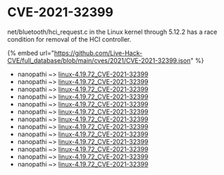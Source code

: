 # CVE-2021-32399

net/bluetooth/hci_request.c in the Linux kernel through 5.12.2 has a race condition for removal of the HCI controller.

{% embed url="https://github.com/Live-Hack-CVE/full_database/blob/main/cves/2021/CVE-2021-32399.json" %}


* nanopathi ~> [linux-4.19.72_CVE-2021-32399](https://www.alice-snow.ru/2021/database/cve-2021-32399/linux-4.19.72_cve-2021-32399-nanopathi)
* nanopathi ~> [linux-4.19.72_CVE-2021-32399](https://www.alice-snow.ru/2021/database/cve-2021-32399/linux-4.19.72_cve-2021-32399-nanopathi)
* nanopathi ~> [linux-4.19.72_CVE-2021-32399](https://www.alice-snow.ru/2021/database/cve-2021-32399/linux-4.19.72_cve-2021-32399-nanopathi)
* nanopathi ~> [linux-4.19.72_CVE-2021-32399](https://www.alice-snow.ru/2021/database/cve-2021-32399/linux-4.19.72_cve-2021-32399-nanopathi)
* nanopathi ~> [linux-4.19.72_CVE-2021-32399](https://www.alice-snow.ru/2021/database/cve-2021-32399/linux-4.19.72_cve-2021-32399-nanopathi)
* nanopathi ~> [linux-4.19.72_CVE-2021-32399](https://www.alice-snow.ru/2021/database/cve-2021-32399/linux-4.19.72_cve-2021-32399-nanopathi)
* nanopathi ~> [linux-4.19.72_CVE-2021-32399](https://www.alice-snow.ru/2021/database/cve-2021-32399/linux-4.19.72_cve-2021-32399-nanopathi)
* nanopathi ~> [linux-4.19.72_CVE-2021-32399](https://www.alice-snow.ru/2021/database/cve-2021-32399/linux-4.19.72_cve-2021-32399-nanopathi)
* nanopathi ~> [linux-4.19.72_CVE-2021-32399](https://www.alice-snow.ru/2021/database/cve-2021-32399/linux-4.19.72_cve-2021-32399-nanopathi)
* nanopathi ~> [linux-4.19.72_CVE-2021-32399](https://www.alice-snow.ru/2021/database/cve-2021-32399/linux-4.19.72_cve-2021-32399-nanopathi)
* nanopathi ~> [linux-4.19.72_CVE-2021-32399](https://www.alice-snow.ru/2021/database/cve-2021-32399/linux-4.19.72_cve-2021-32399-nanopathi)
* nanopathi ~> [linux-4.19.72_CVE-2021-32399](https://www.alice-snow.ru/2021/database/cve-2021-32399/linux-4.19.72_cve-2021-32399-nanopathi)
* nanopathi ~> [linux-4.19.72_CVE-2021-32399](https://www.alice-snow.ru/2021/database/cve-2021-32399/linux-4.19.72_cve-2021-32399-nanopathi)
